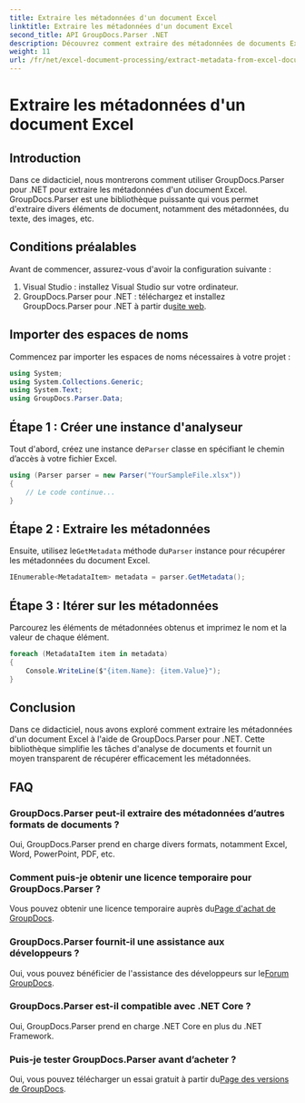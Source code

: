 ```yaml
---
title: Extraire les métadonnées d'un document Excel
linktitle: Extraire les métadonnées d'un document Excel
second_title: API GroupDocs.Parser .NET
description: Découvrez comment extraire des métadonnées de documents Excel à l'aide de GroupDocs.Parser pour .NET. Suivez ce tutoriel étape par étape.
weight: 11
url: /fr/net/excel-document-processing/extract-metadata-from-excel-document/
---
```


# Extraire les métadonnées d'un document Excel

## Introduction
Dans ce didacticiel, nous montrerons comment utiliser GroupDocs.Parser pour .NET pour extraire les métadonnées d'un document Excel. GroupDocs.Parser est une bibliothèque puissante qui vous permet d'extraire divers éléments de document, notamment des métadonnées, du texte, des images, etc.
## Conditions préalables
Avant de commencer, assurez-vous d'avoir la configuration suivante :
1. Visual Studio : installez Visual Studio sur votre ordinateur.
2.  GroupDocs.Parser pour .NET : téléchargez et installez GroupDocs.Parser pour .NET à partir du[site web](https://releases.groupdocs.com/parser/net/).

## Importer des espaces de noms
Commencez par importer les espaces de noms nécessaires à votre projet :
```csharp
using System;
using System.Collections.Generic;
using System.Text;
using GroupDocs.Parser.Data;
```
## Étape 1 : Créer une instance d'analyseur
 Tout d'abord, créez une instance de`Parser` classe en spécifiant le chemin d’accès à votre fichier Excel.
```csharp
using (Parser parser = new Parser("YourSampleFile.xlsx"))
{
    // Le code continue...
}
```
## Étape 2 : Extraire les métadonnées
 Ensuite, utilisez le`GetMetadata` méthode du`Parser` instance pour récupérer les métadonnées du document Excel.
```csharp
IEnumerable<MetadataItem> metadata = parser.GetMetadata();
```
## Étape 3 : Itérer sur les métadonnées
Parcourez les éléments de métadonnées obtenus et imprimez le nom et la valeur de chaque élément.
```csharp
foreach (MetadataItem item in metadata)
{
    Console.WriteLine($"{item.Name}: {item.Value}");
}
```

## Conclusion
Dans ce didacticiel, nous avons exploré comment extraire les métadonnées d'un document Excel à l'aide de GroupDocs.Parser pour .NET. Cette bibliothèque simplifie les tâches d'analyse de documents et fournit un moyen transparent de récupérer efficacement les métadonnées.

## FAQ
### GroupDocs.Parser peut-il extraire des métadonnées d’autres formats de documents ?
Oui, GroupDocs.Parser prend en charge divers formats, notamment Excel, Word, PowerPoint, PDF, etc.
### Comment puis-je obtenir une licence temporaire pour GroupDocs.Parser ?
 Vous pouvez obtenir une licence temporaire auprès du[Page d'achat de GroupDocs](https://purchase.groupdocs.com/temporary-license/).
### GroupDocs.Parser fournit-il une assistance aux développeurs ?
 Oui, vous pouvez bénéficier de l'assistance des développeurs sur le[Forum GroupDocs](https://forum.groupdocs.com/c/parser/17).
### GroupDocs.Parser est-il compatible avec .NET Core ?
Oui, GroupDocs.Parser prend en charge .NET Core en plus du .NET Framework.
### Puis-je tester GroupDocs.Parser avant d’acheter ?
 Oui, vous pouvez télécharger un essai gratuit à partir du[Page des versions de GroupDocs](https://releases.groupdocs.com/).